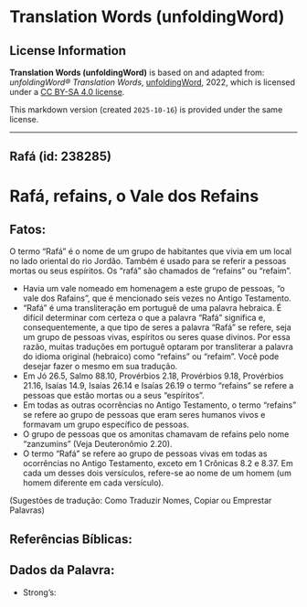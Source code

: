 # Translation Words (unfoldingWord)

## License Information

**Translation Words (unfoldingWord)** is based on and adapted from: _unfoldingWord® Translation Words_, [unfoldingWord](https://unfoldingword.org/utw), 2022, which is licensed under a [CC BY-SA 4.0 license](https://creativecommons.org/licenses/by-sa/4.0/legalcode.en).

This markdown version (created `2025-10-16`) is provided under the same license.



--------------------------------

## Rafá (id: 238285)

Rafá, refains, o Vale dos Refains
=================================

Fatos:
------

O termo “Rafá” é o nome de um grupo de habitantes que vivia em um local no lado oriental do rio Jordão. Também é usado para se referir a pessoas mortas ou seus espíritos. Os “rafá” são chamados de “refains” ou “refaim”.

* Havia um vale nomeado em homenagem a este grupo de pessoas, “o vale dos Rafains”, que é mencionado seis vezes no Antigo Testamento.
* “Rafá” é uma transliteração em portuguê de uma palavra hebraica. É difícil determinar com certeza o que a palavra “Rafá” significa e, consequentemente, a que tipo de seres a palavra “Rafá” se refere, seja um grupo de pessoas vivas, espíritos ou seres quase divinos. Por essa razão, muitas traduções em portuguê optaram por transliterar a palavra do idioma original (hebraico) como “refains” ou “refaim”. Você pode desejar fazer o mesmo em sua tradução.
* Em Jó 26\.5, Salmo 88\.10, Provérbios 2\.18, Provérbios 9\.18, Provérbios 21\.16, Isaías 14\.9, Isaías 26\.14 e Isaías 26\.19 o termo “refains” se refere a pessoas que estão mortas ou a seus “espíritos”.
* Em todas as outras ocorrências no Antigo Testamento, o termo “refains” se refere ao grupo de pessoas que eram seres humanos vivos e formavam um grupo específico de pessoas.
* O grupo de pessoas que os amonitas chamavam de refains pelo nome “zanzumins” (Veja Deuteronômio 2\.20\).
* O termo “Rafá” se refere ao grupo de pessoas vivas em todas as ocorrências no Antigo Testamento, exceto em 1 Crônicas 8\.2 e 8\.37\. Em cada um desses dois versículos, refere\-se ao nome de um homem (um homem diferente em cada versículo).

(Sugestões de tradução: Como Traduzir Nomes, Copiar ou Emprestar Palavras)

Referências Bíblicas:
---------------------

Dados da Palavra:
-----------------

* Strong’s:


